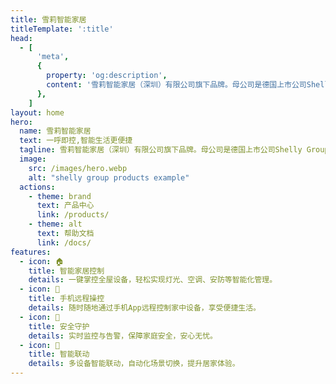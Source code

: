 ```yaml
---
title: 雪莉智能家居
titleTemplate: ':title'
head:
  - [
      'meta',
      {
        property: 'og:description',
        content: '雪莉智能家居（深圳）有限公司旗下品牌。母公司是德国上市公司Shelly Group',
      },
    ]
layout: home
hero:
  name: 雪莉智能家居
  text: 一呼即控,智能生活更便捷
  tagline: 雪莉智能家居（深圳）有限公司旗下品牌。母公司是德国上市公司Shelly Group。
  image:
    src: /images/hero.webp
    alt: "shelly group products example"
  actions:
    - theme: brand
      text: 产品中心
      link: /products/
    - theme: alt
      text: 帮助文档
      link: /docs/
features:
  - icon: 🏠
    title: 智能家居控制
    details: 一键掌控全屋设备，轻松实现灯光、空调、安防等智能化管理。
  - icon: 📱
    title: 手机远程操控
    details: 随时随地通过手机App远程控制家中设备，享受便捷生活。
  - icon: 🔐
    title: 安全守护
    details: 实时监控与告警，保障家庭安全，安心无忧。
  - icon: 🤖
    title: 智能联动
    details: 多设备智能联动，自动化场景切换，提升居家体验。
---
```


<script setup>
// Heavily inspired by React
// https://github.com/reactjs/react.dev/pull/6817
import { onMounted } from 'vue'
onMounted(() => {

})
</script>
